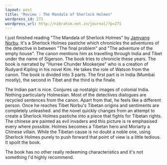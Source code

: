 ```yaml
--- 
layout: post
title: "Review : The Mandala of Sherlock Holmes"
wordpress_id: 271
wordpress_url: http://nibrahim.net.in/journal/?p=271
---
```

I just finished reading "The Mandala of Sherlock Holmes" by <a href="http://en.wikipedia.org/wiki/Jamyang_Norbu">Jamyang Norbu</a>. It's a Sherlock Holmes pastiche which chronicles the adventures of the detective in between "The final problem" and "The adventure of the empty house". The canon mentions him as travelling through India and Tibet under the name of Sigerson. The book tries to chronicle these years. The book is narrated by "Hurree Chunder Mookerjee" who is a creation of Rudyard Kipling in his novel Kim. He takes the role of Watson from the canon. The book is divided into 3 parts. The first part is in India (Mumbai mostly), the second in Tibet and the third is the finale. 

The Indian part is nice. Conjures up nostalgic images of colonial India. Nothing particularly Holmesian. Most of the detectives dialogues are recycled sentences from the canon. Apart from that, he feels like a different person. Once he reaches Tibet Norbu's Tibetan origins and sentiments are completely unleashed. and the novel quickly changes from an attempt to create a Sherlock Holmes pastiche into a piece that fights for Tibetan rights. The chinese are painted as evil invaders and this picture is re emphasised every where possible. Holmes becomes a Tibetan hero and Moriarty a Chinese villain. While the Tibetan cause is no doubt a noble one, using Sherlock Holmes purely to push forward that point of view is a little tedious. It spoilt the book. 

The book has no other really redeeming characteristics and it's not something I'd highly recommend. 

